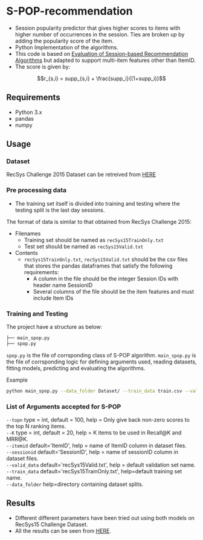 # S-POP-recommendation
- Session popularity predictor that gives higher scores to items with higher number of occurrences in the session. Ties are broken up by adding the popularity score of the item.
- Python Implementation of the algorithms.
- This code is based on [Evaluation of Session-based Recommendation Algorithms](https://arxiv.org/pdf/1803.09587) but adapted to support multi-item features other than ItemID.
- The score is given by:
```math
r_{s,i} = supp_{s,i} + \frac{supp_i}{(1+supp_i)}
```
## Requirements
- Python 3.x
- pandas
- numpy

## Usage

### Dataset
RecSys Challenge 2015 Dataset can be retreived from [HERE](https://2015.recsyschallenge.com/)

### Pre processing data
- The training set itself is divided into training and testing where the testing split is the last day sessions.

The format of data is similar to that obtained from RecSys Challenge 2015:
- Filenames
    - Training set should be named as `recSys15TrainOnly.txt`
    - Test set should be named as `recSys15Valid.txt`
- Contents
    - `recSys15TrainOnly.txt`, `recSys15Valid.txt` should be the csv files that stores the pandas dataframes that satisfy the following requirements:
        - A column in the file should be the integer Session IDs with header name SessionID
        - Several columns of the file should be the item features and must include Item IDs
        
### Training and Testing
The project have a structure as below:

```bash
├── main_spop.py
├── spop.py
```
`spop.py` is the file of corrsponding class of S-POP algorithm.
`main_spop.py` is the file of corrsponding logic for defining arguments used, reading datasets, fitting models, predicting and evaluating the algorithms.

Example
```bash
python main_spop.py --data_folder Dataset/ --train_data train.csv --valid_data valid.csv --K 20 --topn 100 --itemid ItemID --sessionid sessionID
```

### List of Arguments accepted for S-POP
```--topn``` type = int, default = 100, help = Only give back non-zero scores to the top N ranking items. <br>
```--K``` type = int, default = 20, help = K items to be used in Recall@K and MRR@K. <br>
```--itemid``` default='ItemID', help = name of ItemID column in dataset files. <br>
```--sessionid``` default='SessionID', help = name of sessionID column in dataset files. <br>
```--valid_data``` default='recSys15Valid.txt', help = default validation set name. <br>
```--train_data``` default='recSys15TrainOnly.txt', help=default training set name. <br>
```--data_folder``` help=directory containing dataset splits.

## Results

- Different different parameters have been tried out using both models on RecSys15 Challenge Dataset.
- All the results can be seen from [HERE](https://docs.google.com/spreadsheets/d/19z6zFEY6pC0msi3wOQLk_kJsvqF8xnGOJPUGhQ36-wI/edit#gid=0).
